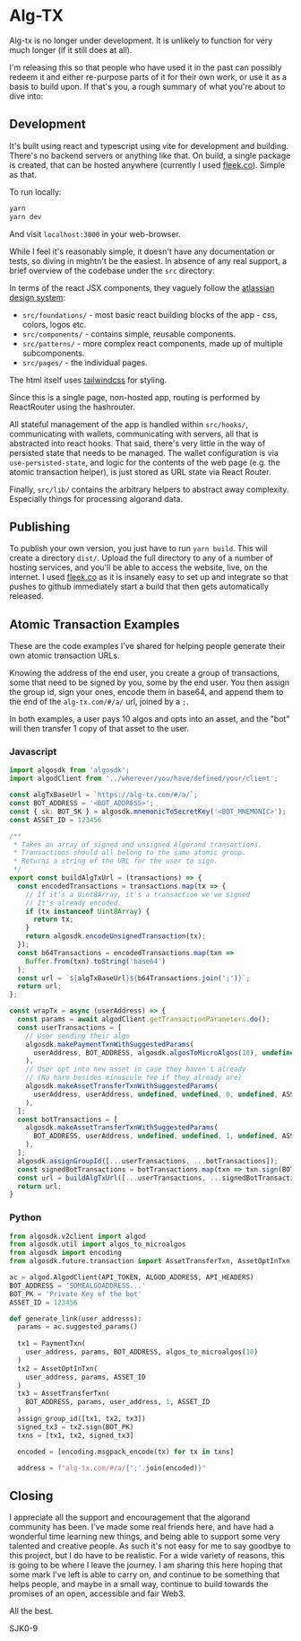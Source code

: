 # Alg-TX

Alg-tx is no longer under development.
It is unlikely to function for very much longer (if it still does at all).

I'm releasing this so that people who have used it in the past can possibly redeem it and either re-purpose parts of it for their own work, or use it as a basis to build upon. If that's you, a rough summary of what you're about to dive into:

## Development

It's built using react and typescript using vite for development and building.
There's no backend servers or anything like that.
On build, a single package is created, that can be hosted anywhere (currently I used [fleek.co](https://fleek.co/)).
Simple as that.

To run locally:

```bash
yarn
yarn dev
```

And visit `localhost:3000` in your web-browser.

While I feel it's reasonably simple, it doesn't have any documentation or tests, so diving in mightn't be the easiest.
In absence of any real support, a brief overview of the codebase under the `src` directory:

In terms of the react JSX components, they vaguely follow the [atlassian design system](https://atlassian.design/):

* `src/foundations/` - most basic react building blocks of the app - css, colors, logos etc.
* `src/components/` - contains simple, reusable components.
* `src/patterns/` - more complex react components, made up of multiple subcomponents.
* `src/pages/` - the individual pages.

The html itself uses [tailwindcss](https://tailwindcss.com/) for styling.

Since this is a single page, non-hosted app, routing is performed by ReactRouter using the hashrouter.

All stateful management of the app is handled within `src/hooks/`, communicating with wallets, communicating with servers, all that is abstracted into react hooks. That said, there's very little in the way of persisted state that needs to be managed. The wallet configuration is via `use-persisted-state`, and logic for the contents of the web page (e.g. the atomic transaction helper), is just stored as URL state via React Router.

Finally, `src/lib/` contains the arbitrary helpers to abstract away complexity. Especially things for processing algorand data.

## Publishing

To publish your own version, you just have to run `yarn build`.
This will create a directory `dist/`.
Upload the full directory to any of a number of hosting services, and you'll be able to access the website, live, on the internet.
I used [fleek.co](https://fleek.co/) as it is insanely easy to set up and integrate so that pushes to github immediately start a build that then gets automatically released.

## Atomic Transaction Examples

These are the code examples I've shared for helping people generate their own atomic transaction URLs.

Knowing the address of the end user, you create a group of transactions, some that need to be signed by you, some by the end user. You then assign the group id, sign your ones, encode them in base64, and append them to the end of the `alg-tx.com/#/a/` url, joined by a `;`.

In both examples, a user pays 10 algos and opts into an asset, and the "bot" will then transfer 1 copy of
that asset to the user.

### Javascript

```javascript
import algosdk from 'algosdk';
import algodClient from '../wherever/you/have/defined/your/client';

const algTxBaseUrl = `https://alg-tx.com/#/a/`;
const BOT_ADDRESS = '<BOT_ADDRESS>';
const { sk: BOT_SK } = algosdk.mnemonicToSecretKey('<BOT_MNEMONIC>');
const ASSET_ID = 123456

/**
 * Takes an array of signed and unsigned Algorand transactions.
 * Transactions should all belong to the same atomic group.
 * Returns a string of the URL for the user to sign.
 */
export const buildAlgTxUrl = (transactions) => {
  const encodedTransactions = transactions.map(tx => {
    // If it's a Uint8Array, it's a transaction we've signed
    // It's already encoded.
    if (tx instanceof Uint8Array) {
      return tx;
    }
    return algosdk.encodeUnsignedTransaction(tx);
  });
  const b64Transactions = encodedTransactions.map(txn =>
    Buffer.from(txn).toString('base64')
  );
  const url = `${algTxBaseUrl}${b64Transactions.join(';')}`;
  return url;
};

const wrapTx = async (userAddress) => {
  const params = await algodClient.getTransactionParameters.do();
  const userTransactions = [
    // User sending their algo
    algosdk.makePaymentTxnWithSuggestedParams(
      userAddress, BOT_ADDRESS, algosdk.algosToMicroAlgos(10), undefined, undefined, params
    ),
    // User opt into new asset in case they haven't already
    // (No harm besides minuscule fee if they already are)
    algosdk.makeAssetTransferTxnWithSuggestedParams(
      userAddress, userAddress, undefined, undefined, 0, undefined, ASSET_ID, params
    ),
  ];
  const botTransactions = [
    algosdk.makeAssetTransferTxnWithSuggestedParams(
      BOT_ADDRESS, userAddress, undefined, undefined, 1, undefined, ASSET_ID, params
    ),
  ];
  algosdk.assignGroupId([...userTransactions, ...botTransactions]);
  const signedBotTransactions = botTransactions.map(txn => txn.sign(BOT_SK));
  const url = buildAlgTxUrl([...userTransactions, ...signedBotTransactions]);
  return url;
}
```

### Python

```python
from algosdk.v2client import algod
from algosdk.util import algos_to_microalgos
from algosdk import encoding
from algosdk.future.transaction import AssetTransferTxn, AssetOptInTxn, PaymentTxn, assign_group_id

ac = algod.AlgodClient(API_TOKEN, ALGOD_ADDRESS, API_HEADERS)
BOT_ADDRESS = 'SOMEALGOADDRESS...'
BOT_PK = 'Private Key of the bot'
ASSET_ID = 123456

def generate_link(user_addresss):
  params = ac.suggested_params()
  
  tx1 = PaymentTxn(
    user_address, params, BOT_ADDRESS, algos_to_microalgos(10)
  )
  tx2 = AssetOptInTxn(
    user_address, params, ASSET_ID
  )
  tx3 = AssetTransferTxn(
    BOT_ADDRESS, params, user_address, 1, ASSET_ID
  )
  assign_group_id([tx1, tx2, tx3])
  signed_tx3 = tx2.sign(BOT_PK)
  txns = [tx1, tx2, signed_tx3]

  encoded = [encoding.msgpack_encode(tx) for tx in txns]

  address = f"alg-tx.com/#/a/{';'.join(encoded)}"
```

## Closing

I appreciate all the support and encouragement that the algorand community has been.
I've made some real friends here, and have had a wonderful time learning new things, and being able to support some very talented and creative people.
As such it's not easy for me to say goodbye to this project, but I do have to be realistic.
For a wide variety of reasons, this is going to be where I leave the journey.
I am sharing this here hoping that some mark I've left is able to carry on, and continue to be something that helps people, and maybe in a small way, continue to build towards the promises of an open, accessible and fair Web3.

All the best.

SJK0-9
